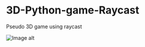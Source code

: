 # 3D-Python-game-Raycast
Pseudo 3D game using raycast

![Image alt](https://github.com/StanislavPetrovV/3D-Python-game-Raycast/master/img/screen.jpg)
